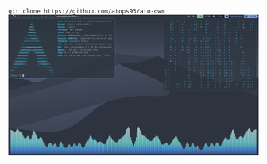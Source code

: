 `git clone https://github.com/atops93/ato-dwm`
![alt text](https://github.com/Atops93/ato-dwm/blob/main/my-sick-dwm-rice.png)
